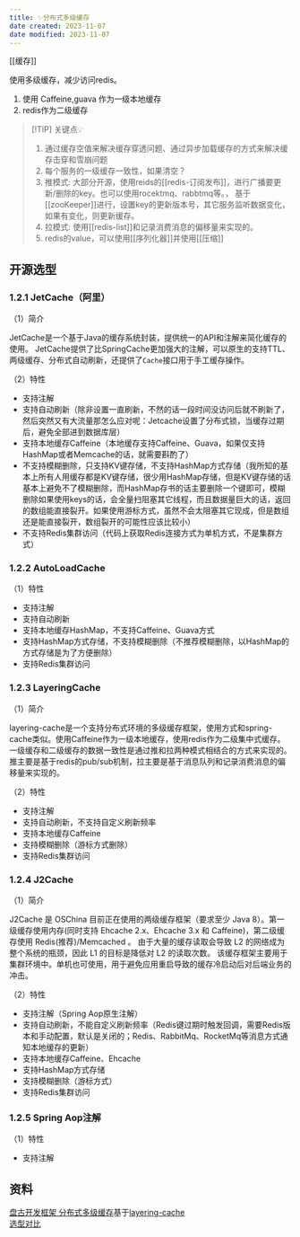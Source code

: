 ```yaml
---
title: ✨分布式多级缓存
date created: 2023-11-07
date modified: 2023-11-07
---
```


[[缓存]]

使用多级缓存，减少访问redis。

1. 使用 Caffeine,guava 作为一级本地缓存
2. redis作为二级缓存

> [!TIP] 关键点💡
>  1. 通过缓存空值来解决缓存穿透问题、通过异步加载缓存的方式来解决缓存击穿和雪崩问题
>  2. 每个服务的一级缓存一致性，如果清空？
> 	 1. 推模式: 大部分开源，使用reids的[[redis-订阅发布]]，进行广播要更新/删除的key。也可以使用rocektmq、rabbtmq等。， 基于[[zooKeeper]]进行，设置key的更新版本号，其它服务监听数据变化，如果有变化，则更新缓存。
> 	 2. 拉模式: 使用[[redis-list]]和记录消费消息的偏移量来实现的。
>  3. redis的value，可以使用[[序列化器]]并使用[[压缩]]

## 开源选型

### 1.2.1 JetCache（阿里）

（1）简介

JetCache是一个基于Java的缓存系统封装，提供统一的API和注解来简化缓存的使用。 JetCache提供了比SpringCache更加强大的注解，可以原生的支持TTL、两级缓存、分布式自动刷新，还提供了`Cache`接口用于手工缓存操作。

（2）特性

- 支持注解
- 支持自动刷新（除非设置一直刷新，不然的话一段时间没访问后就不刷新了，然后突然又有大流量那怎么应对呢：Jetcache设置了分布式锁，当缓存过期后，避免全部进到数据库层）
- 支持本地缓存Caffeine（本地缓存支持Caffeine、Guava，如果仅支持HashMap或者Memcache的话，就需要斟酌了）
- 不支持模糊删除，只支持KV键存储，不支持HashMap方式存储（我所知的基本上所有人用缓存都是KV键存储，很少用HashMap存储，但是KV键存储的话基本上避免不了模糊删除，而HashMap存书的话主要删除一个键即可，模糊删除如果使用keys的话，会全量扫阻塞其它线程，而且数据量巨大的话，返回的数组能直接裂开。如果使用游标方式，虽然不会太阻塞其它现成，但是数组还是能直接裂开，数组裂开的可能性应该比较小）
- 不支持Redis集群访问（代码上获取Redis连接方式为单机方式，不是集群方式）

### 1.2.2 AutoLoadCache

（1）特性

- 支持注解
- 支持自动刷新
- 支持本地缓存HashMap，不支持Caffeine、Guava方式
- 支持HashMap方式存储，不支持模糊删除（不推荐模糊删除，以HashMap的方式存储是为了方便删除）
- 支持Redis集群访问

### 1.2.3 LayeringCache

（1）简介

layering-cache是一个支持分布式环境的多级缓存框架，使用方式和spring-cache类似。使用Caffeine作为一级本地缓存，使用redis作为二级集中式缓存。一级缓存和二级缓存的数据一致性是通过推和拉两种模式相结合的方式来实现的。推主要是基于redis的pub/sub机制，拉主要是基于消息队列和记录消费消息的偏移量来实现的。

（2）特性

- 支持注解
- 支持自动刷新，不支持自定义刷新频率
- 支持本地缓存Caffeine
- 支持模糊删除（游标方式删除）
- 支持Redis集群访问

### 1.2.4 J2Cache

（1）简介

J2Cache 是 OSChina 目前正在使用的两级缓存框架（要求至少 Java 8）。第一级缓存使用内存(同时支持 Ehcache 2.x、Ehcache 3.x 和 Caffeine)，第二级缓存使用 Redis(推荐)/Memcached 。 由于大量的缓存读取会导致 L2 的网络成为整个系统的瓶颈，因此 L1 的目标是降低对 L2 的读取次数。 该缓存框架主要用于集群环境中。单机也可使用，用于避免应用重启导致的缓存冷启动后对后端业务的冲击。

（2）特性

- 支持注解（Spring Aop原生注解）
- 支持自动刷新，不能自定义刷新频率（Redis键过期时触发回调，需要Redis版本和手动配置，默认是关闭的；Redis、RabbitMq、RocketMq等消息方式通知本地缓存的更新）
- 支持本地缓存Caffeine、Ehcache
- 支持HashMap方式存储
- 支持模糊删除（游标方式）
- 支持Redis集群访问

### 1.2.5 Spring Aop注解

（1）特性

- 支持注解

## 资料

[盘古开发框架 分布式多级缓存](https://pangu.pulanit.com/docs/advanced-guide/layering-cache/)基于[layering-cache](https://github.com/xiaolyuh/layering-cache)  
[选型对比](https://codeantenna.com/a/rTiKEdRGVG)
